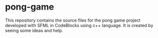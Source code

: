 # pong-game
This repository contains the source files for the pong game project developed with SFML in CodeBlocks using c++ language.
It is created by seeing some ideas and help.
